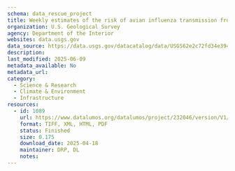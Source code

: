 ```yaml
---
schema: data_rescue_project 
title: Weekly estimates of the risk of avian influenza transmission from wild waterfowl to domestic poultry - Initial phase models
organization: U.S. Geological Survey
agency: Department of the Interior
websites: data.usgs.gov
data_source: https://data.usgs.gov/datacatalog/data/USGS62e2c72fd34e394b65364ee4
description: 
last_modified: 2025-06-09
metadata_available: No
metadata_url: 
category:
  - Science & Research 
  - Climate & Environment 
  - Infrastructure 
resources:
  - id: 1089
    url: https://www.datalumos.org/datalumos/project/232046/version/V1/view
    format: TIFF, XML, HTML, PDF
    status: Finished
    size: 0.175
    download_date: 2025-04-18
    maintainer: DRP, DL
    notes: 
---
```

